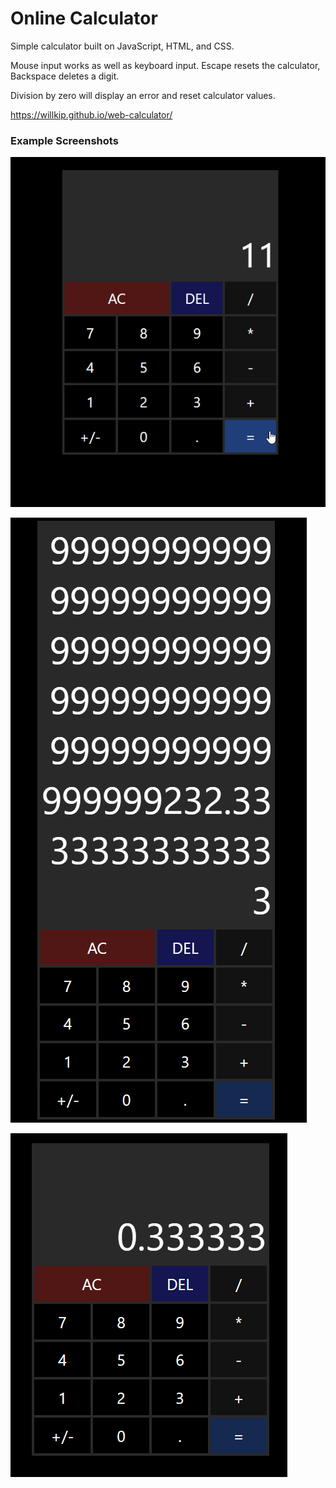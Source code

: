 # Online Calculator
Simple calculator built on JavaScript, HTML, and CSS.

Mouse input works as well as keyboard input. Escape resets the calculator,
Backspace deletes a digit.

Division by zero will display an error and reset calculator values.

https://willkip.github.io/web-calculator/

### Example Screenshots
![example image 1](calc1.png?raw=true "Calculator with 11 displaying on the screen.")

![example image 2](calc2.png?raw=true "Calculator scales with large input.")

![example image 3](calc3.png?raw=true "Result (here, 1/3,) is rounded to 6 decimal points by default, can be changed.")
